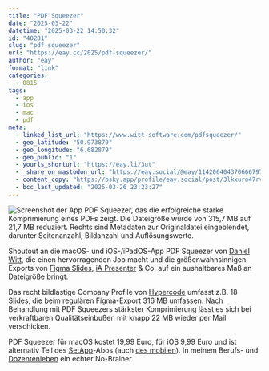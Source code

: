 ```yaml
---
title: "PDF Squeezer"
date: "2025-03-22"
datetime: "2025-03-22 14:50:32"
id: "40281"
slug: "pdf-squeezer"
url: "https://eay.cc/2025/pdf-squeezer/"
author: "eay"
format: "link"
categories:
  - 0815
tags:
  - app
  - ios
  - mac
  - pdf
meta:
  - linked_list_url: "https://www.witt-software.com/pdfsqueezer/"
  - geo_latitude: "50.973879"
  - geo_longitude: "6.682879"
  - geo_public: "1"
  - yourls_shorturl: "https://eay.li/3ut"
  - _share_on_mastodon_url: "https://eay.social/@eay/114206404370666797"
  - content_copy: "https://bsky.app/profile/eay.social/post/3lkxuro47rv23"
  - bcc_last_updated: "2025-03-26 23:23:27"
---
```


![Screenshot der App PDF Squeezer, das die erfolgreiche starke Komprimierung eines PDFs zeigt. Die Dateigröße wurde von 315,7 MB auf 21,7 MB reduziert. Rechts sind Metadaten zur Originaldatei eingeblendet, darunter Seitenanzahl, Bildanzahl und Auflösungswerte.](https://eay.cc/uploads/2025/pdf-squeezer.png)

Shoutout an die macOS- und iOS-/iPadOS-App PDF Squeezer von [Daniel Witt](https://www.witt-software.com/about/), die einen hervor­ragenden Job macht und die größen­wahn­sinnigen Exports von [Figma Slides](https://www.figma.com/de-de/slides/), [iA Presenter](https://ia.net/presenter) & Co. auf ein aushaltbares Maß an Dateigröße bringt.

Das recht bildlastige Company Profile von [Hypercode](https://hypercode.de/) umfasst z.B. 18 Slides, die beim regulären Figma-Export 316 MB umfassen. Nach Behandlung mit PDF Squeezers stärkster Komprimierung lässt es sich bei verkraft­baren Qualitäts­einbußen mit knapp 22 MB wieder per Mail verschicken.

PDF Squeezer für macOS kostet 19,99 Euro, für iOS 9,99 Euro und ist alternativ Teil des [SetApp](https://setapp.com/)\-Abos (auch [des mobilen](https://eay.cc/2024/macpaw-kuendigt-setapp-mobile-fuer-eu-ios-an/)). In meinem Berufs- und [Dozenten­leben](https://eay.cc/2024/lehre-an-der-hmkw/) ein echter No-Brainer.
